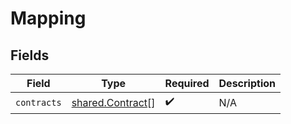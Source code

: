 # Mapping


## Fields

| Field                                                       | Type                                                        | Required                                                    | Description                                                 |
| ----------------------------------------------------------- | ----------------------------------------------------------- | ----------------------------------------------------------- | ----------------------------------------------------------- |
| `contracts`                                                 | [shared.Contract](../../../sdk/models/shared/contract.md)[] | :heavy_check_mark:                                          | N/A                                                         |